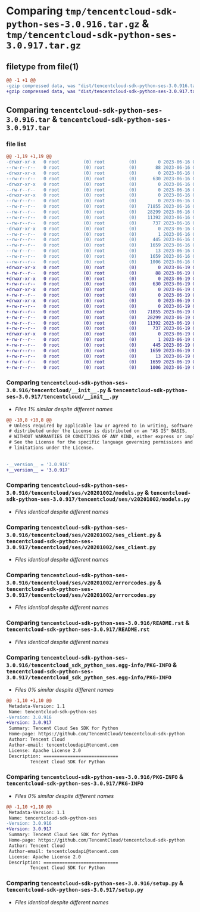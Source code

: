 # Comparing `tmp/tencentcloud-sdk-python-ses-3.0.916.tar.gz` & `tmp/tencentcloud-sdk-python-ses-3.0.917.tar.gz`

## filetype from file(1)

```diff
@@ -1 +1 @@
-gzip compressed data, was "dist/tencentcloud-sdk-python-ses-3.0.916.tar", last modified: Fri Jun 16 00:39:52 2023, max compression
+gzip compressed data, was "dist/tencentcloud-sdk-python-ses-3.0.917.tar", last modified: Mon Jun 19 00:31:39 2023, max compression
```

## Comparing `tencentcloud-sdk-python-ses-3.0.916.tar` & `tencentcloud-sdk-python-ses-3.0.917.tar`

### file list

```diff
@@ -1,19 +1,19 @@
-drwxr-xr-x   0 root         (0) root         (0)        0 2023-06-16 00:39:52.000000 tencentcloud-sdk-python-ses-3.0.916/
--rw-r--r--   0 root         (0) root         (0)       88 2023-06-16 00:39:52.000000 tencentcloud-sdk-python-ses-3.0.916/setup.cfg
-drwxr-xr-x   0 root         (0) root         (0)        0 2023-06-16 00:39:52.000000 tencentcloud-sdk-python-ses-3.0.916/tencentcloud/
--rw-r--r--   0 root         (0) root         (0)      630 2023-06-16 00:39:52.000000 tencentcloud-sdk-python-ses-3.0.916/tencentcloud/__init__.py
-drwxr-xr-x   0 root         (0) root         (0)        0 2023-06-16 00:39:52.000000 tencentcloud-sdk-python-ses-3.0.916/tencentcloud/ses/
--rw-r--r--   0 root         (0) root         (0)        0 2023-06-16 00:39:52.000000 tencentcloud-sdk-python-ses-3.0.916/tencentcloud/ses/__init__.py
-drwxr-xr-x   0 root         (0) root         (0)        0 2023-06-16 00:39:52.000000 tencentcloud-sdk-python-ses-3.0.916/tencentcloud/ses/v20201002/
--rw-r--r--   0 root         (0) root         (0)        0 2023-06-16 00:39:52.000000 tencentcloud-sdk-python-ses-3.0.916/tencentcloud/ses/v20201002/__init__.py
--rw-r--r--   0 root         (0) root         (0)    71855 2023-06-16 00:39:52.000000 tencentcloud-sdk-python-ses-3.0.916/tencentcloud/ses/v20201002/models.py
--rw-r--r--   0 root         (0) root         (0)    28299 2023-06-16 00:39:52.000000 tencentcloud-sdk-python-ses-3.0.916/tencentcloud/ses/v20201002/ses_client.py
--rw-r--r--   0 root         (0) root         (0)    11392 2023-06-16 00:39:52.000000 tencentcloud-sdk-python-ses-3.0.916/tencentcloud/ses/v20201002/errorcodes.py
--rw-r--r--   0 root         (0) root         (0)      737 2023-06-16 00:39:52.000000 tencentcloud-sdk-python-ses-3.0.916/README.rst
-drwxr-xr-x   0 root         (0) root         (0)        0 2023-06-16 00:39:52.000000 tencentcloud-sdk-python-ses-3.0.916/tencentcloud_sdk_python_ses.egg-info/
--rw-r--r--   0 root         (0) root         (0)        1 2023-06-16 00:39:52.000000 tencentcloud-sdk-python-ses-3.0.916/tencentcloud_sdk_python_ses.egg-info/dependency_links.txt
--rw-r--r--   0 root         (0) root         (0)      445 2023-06-16 00:39:52.000000 tencentcloud-sdk-python-ses-3.0.916/tencentcloud_sdk_python_ses.egg-info/SOURCES.txt
--rw-r--r--   0 root         (0) root         (0)     1659 2023-06-16 00:39:52.000000 tencentcloud-sdk-python-ses-3.0.916/tencentcloud_sdk_python_ses.egg-info/PKG-INFO
--rw-r--r--   0 root         (0) root         (0)       13 2023-06-16 00:39:52.000000 tencentcloud-sdk-python-ses-3.0.916/tencentcloud_sdk_python_ses.egg-info/top_level.txt
--rw-r--r--   0 root         (0) root         (0)     1659 2023-06-16 00:39:52.000000 tencentcloud-sdk-python-ses-3.0.916/PKG-INFO
--rw-r--r--   0 root         (0) root         (0)     1006 2023-06-16 00:39:52.000000 tencentcloud-sdk-python-ses-3.0.916/setup.py
+drwxr-xr-x   0 root         (0) root         (0)        0 2023-06-19 00:31:39.000000 tencentcloud-sdk-python-ses-3.0.917/
+-rw-r--r--   0 root         (0) root         (0)       88 2023-06-19 00:31:39.000000 tencentcloud-sdk-python-ses-3.0.917/setup.cfg
+drwxr-xr-x   0 root         (0) root         (0)        0 2023-06-19 00:31:39.000000 tencentcloud-sdk-python-ses-3.0.917/tencentcloud/
+-rw-r--r--   0 root         (0) root         (0)      630 2023-06-19 00:31:39.000000 tencentcloud-sdk-python-ses-3.0.917/tencentcloud/__init__.py
+drwxr-xr-x   0 root         (0) root         (0)        0 2023-06-19 00:31:39.000000 tencentcloud-sdk-python-ses-3.0.917/tencentcloud/ses/
+-rw-r--r--   0 root         (0) root         (0)        0 2023-06-19 00:31:39.000000 tencentcloud-sdk-python-ses-3.0.917/tencentcloud/ses/__init__.py
+drwxr-xr-x   0 root         (0) root         (0)        0 2023-06-19 00:31:39.000000 tencentcloud-sdk-python-ses-3.0.917/tencentcloud/ses/v20201002/
+-rw-r--r--   0 root         (0) root         (0)        0 2023-06-19 00:31:39.000000 tencentcloud-sdk-python-ses-3.0.917/tencentcloud/ses/v20201002/__init__.py
+-rw-r--r--   0 root         (0) root         (0)    71855 2023-06-19 00:31:39.000000 tencentcloud-sdk-python-ses-3.0.917/tencentcloud/ses/v20201002/models.py
+-rw-r--r--   0 root         (0) root         (0)    28299 2023-06-19 00:31:39.000000 tencentcloud-sdk-python-ses-3.0.917/tencentcloud/ses/v20201002/ses_client.py
+-rw-r--r--   0 root         (0) root         (0)    11392 2023-06-19 00:31:39.000000 tencentcloud-sdk-python-ses-3.0.917/tencentcloud/ses/v20201002/errorcodes.py
+-rw-r--r--   0 root         (0) root         (0)      737 2023-06-19 00:31:39.000000 tencentcloud-sdk-python-ses-3.0.917/README.rst
+drwxr-xr-x   0 root         (0) root         (0)        0 2023-06-19 00:31:39.000000 tencentcloud-sdk-python-ses-3.0.917/tencentcloud_sdk_python_ses.egg-info/
+-rw-r--r--   0 root         (0) root         (0)        1 2023-06-19 00:31:39.000000 tencentcloud-sdk-python-ses-3.0.917/tencentcloud_sdk_python_ses.egg-info/dependency_links.txt
+-rw-r--r--   0 root         (0) root         (0)      445 2023-06-19 00:31:39.000000 tencentcloud-sdk-python-ses-3.0.917/tencentcloud_sdk_python_ses.egg-info/SOURCES.txt
+-rw-r--r--   0 root         (0) root         (0)     1659 2023-06-19 00:31:39.000000 tencentcloud-sdk-python-ses-3.0.917/tencentcloud_sdk_python_ses.egg-info/PKG-INFO
+-rw-r--r--   0 root         (0) root         (0)       13 2023-06-19 00:31:39.000000 tencentcloud-sdk-python-ses-3.0.917/tencentcloud_sdk_python_ses.egg-info/top_level.txt
+-rw-r--r--   0 root         (0) root         (0)     1659 2023-06-19 00:31:39.000000 tencentcloud-sdk-python-ses-3.0.917/PKG-INFO
+-rw-r--r--   0 root         (0) root         (0)     1006 2023-06-19 00:31:39.000000 tencentcloud-sdk-python-ses-3.0.917/setup.py
```

### Comparing `tencentcloud-sdk-python-ses-3.0.916/tencentcloud/__init__.py` & `tencentcloud-sdk-python-ses-3.0.917/tencentcloud/__init__.py`

 * *Files 1% similar despite different names*

```diff
@@ -10,8 +10,8 @@
 # Unless required by applicable law or agreed to in writing, software
 # distributed under the License is distributed on an "AS IS" BASIS,
 # WITHOUT WARRANTIES OR CONDITIONS OF ANY KIND, either express or implied.
 # See the License for the specific language governing permissions and
 # limitations under the License.
 
 
-__version__ = '3.0.916'
+__version__ = '3.0.917'
```

### Comparing `tencentcloud-sdk-python-ses-3.0.916/tencentcloud/ses/v20201002/models.py` & `tencentcloud-sdk-python-ses-3.0.917/tencentcloud/ses/v20201002/models.py`

 * *Files identical despite different names*

### Comparing `tencentcloud-sdk-python-ses-3.0.916/tencentcloud/ses/v20201002/ses_client.py` & `tencentcloud-sdk-python-ses-3.0.917/tencentcloud/ses/v20201002/ses_client.py`

 * *Files identical despite different names*

### Comparing `tencentcloud-sdk-python-ses-3.0.916/tencentcloud/ses/v20201002/errorcodes.py` & `tencentcloud-sdk-python-ses-3.0.917/tencentcloud/ses/v20201002/errorcodes.py`

 * *Files identical despite different names*

### Comparing `tencentcloud-sdk-python-ses-3.0.916/README.rst` & `tencentcloud-sdk-python-ses-3.0.917/README.rst`

 * *Files identical despite different names*

### Comparing `tencentcloud-sdk-python-ses-3.0.916/tencentcloud_sdk_python_ses.egg-info/PKG-INFO` & `tencentcloud-sdk-python-ses-3.0.917/tencentcloud_sdk_python_ses.egg-info/PKG-INFO`

 * *Files 0% similar despite different names*

```diff
@@ -1,10 +1,10 @@
 Metadata-Version: 1.1
 Name: tencentcloud-sdk-python-ses
-Version: 3.0.916
+Version: 3.0.917
 Summary: Tencent Cloud Ses SDK for Python
 Home-page: https://github.com/TencentCloud/tencentcloud-sdk-python
 Author: Tencent Cloud
 Author-email: tencentcloudapi@tencent.com
 License: Apache License 2.0
 Description: ============================
         Tencent Cloud SDK for Python
```

### Comparing `tencentcloud-sdk-python-ses-3.0.916/PKG-INFO` & `tencentcloud-sdk-python-ses-3.0.917/PKG-INFO`

 * *Files 0% similar despite different names*

```diff
@@ -1,10 +1,10 @@
 Metadata-Version: 1.1
 Name: tencentcloud-sdk-python-ses
-Version: 3.0.916
+Version: 3.0.917
 Summary: Tencent Cloud Ses SDK for Python
 Home-page: https://github.com/TencentCloud/tencentcloud-sdk-python
 Author: Tencent Cloud
 Author-email: tencentcloudapi@tencent.com
 License: Apache License 2.0
 Description: ============================
         Tencent Cloud SDK for Python
```

### Comparing `tencentcloud-sdk-python-ses-3.0.916/setup.py` & `tencentcloud-sdk-python-ses-3.0.917/setup.py`

 * *Files identical despite different names*

